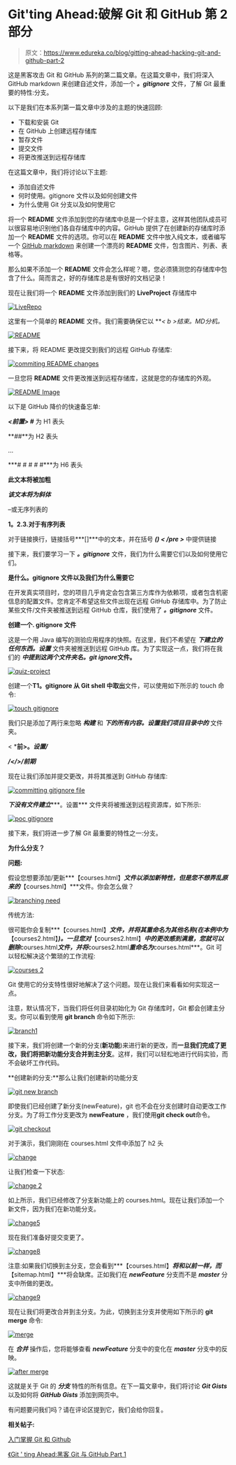 # Git'ting Ahead:破解 Git 和 GitHub 第 2 部分

> 原文：<https://www.edureka.co/blog/gitting-ahead-hacking-git-and-github-part-2>

这是黑客攻击 Git 和 GitHub 系列的第二篇文章。在这篇文章中，我们将深入 GitHub markdown 来创建自述文件，添加一个 ***。gitignore*** 文件，了解 Git 最重要的特性:分支。

以下是我们在本系列第一篇文章中涉及的主题的快速回顾:

*   下载和安装 Git
*   在 GitHub 上创建远程存储库
*   暂存文件
*   提交文件
*   将更改推送到远程存储库

在这篇文章中，我们将讨论以下主题:

*   添加自述文件
*   何时使用。gitignore 文件以及如何创建文件
*   为什么使用 Git 分支以及如何使用它

将一个 **README** 文件添加到您的存储库中总是一个好主意，这样其他团队成员可以很容易地识别他们各自存储库中的内容。GitHub 提供了在创建新的存储库时添加一个 **README** 文件的选项。你可以在 **README** 文件中放入纯文本，或者编写一个 [GitHub markdown](https://help.github.com/articles/github-flavored-markdown/ "GitHub Markdown") 来创建一个漂亮的 **README** 文件，包含图片、列表、表格等。

那么如果不添加一个 **README** 文件会怎么样呢？嗯，您必须猜测您的存储库中包含了什么。简而言之，好的存储库总是有很好的文档记录！

现在让我们将一个 **README** 文件添加到我们的 **LiveProject** 存储库中

[![LiveRepo](img/6f10b26aa257439357aa645a6cb382e0.png)](https://www.edureka.co/blog/wp-content/uploads/2015/12/LiveRepo.jpg)

这里有一个简单的 **README** 文件。我们需要确保它以 ***< b >结束。MD</b>*分机。**

[![README](img/bd8b406ac9ceec7cc0cb8dd256840b0e.png)](https://www.edureka.co/blog/wp-content/uploads/2015/12/README.jpg)

接下来，将 README 更改提交到我们的远程 GitHub 存储库:

[![commiting README changes](img/a29865f6276fe81b4dc0119f4a18c786.png)](https://www.edureka.co/blog/wp-content/uploads/2015/12/commiting-README-changes.jpg)

一旦您将 **README** 文件更改推送到远程存储库，这就是您的存储库的外观。

[![README Image](img/2a80a2880fcbc4c244eb9e89fe89fad2.png)](https://www.edureka.co/blog/wp-content/uploads/2015/12/README-Image.jpg)

以下是 GitHub 降价的快速备忘单:

***<前置> #*** 为 H1 表头

***#*#**为 H2 表头

…

***# # # # #***为 H6 表头

****此文本将被加粗****

***该文本将为斜体***

–或无序列表的

**1。2.3.对于有序列表**

对于链接换行，链接括号***[]***中的文本，并在括号 ***() < /pre >*** 中提供链接

接下来，我们要学习一下 ***。gitignore*** 文件，我们为什么需要它们以及如何使用它们。

**是什么。gitignore 文件以及我们为什么需要它**

在开发真实项目时，您的项目几乎肯定会包含第三方库作为依赖项，或者包含机密信息的配置文件。您肯定不希望这些文件出现在远程 GitHub 存储库中。为了防止某些文件/文件夹被推送到远程 GitHub 仓库，我们使用了 ***。gitignore*** 文件。

**创建一个. gitignore 文件**

这是一个用 Java 编写的测验应用程序的快照。在这里，我们不希望在 ***下建立******的任何东西。设置*** 文件夹被推送到远程 GitHub 库。为了实现这一点，我们将在我们的 ***中提到这两个文件夹名。git ignore*文件。**

[![quiz-project](img/f2b34f09cc14eea6b6dce4a7d3fe1a0d.png)](https://www.edureka.co/blog/wp-content/uploads/2015/12/quiz-project1.jpg)

创建一个**T1。gitignore 从 Git shell 中取出**文件，可以使用如下所示的 touch 命令:

[![touch gitignore](img/c938b87f3f28c8b59d92fd0c2ed03eca.png)](https://www.edureka.co/blog/wp-content/uploads/2015/12/touch-gitignore.jpg)

我们只是添加了两行来忽略 ***构建*** 和 ***下的所有内容。设置我们项目目录中的*** 文件夹。

< ***前>。*设置/***

***/</>/前期***

现在让我们添加并提交更改，并将其推送到 GitHub 存储库:

[![committing gitignore file](img/167be76a9c2e986a559755e0d60b3a3d.png)](https://www.edureka.co/blog/wp-content/uploads/2015/12/committing-gitignore-file.jpg)

***下没有文件建立******。设置*** 文件夹将被推送到远程资源库，如下所示:

[![poc gitignore](img/9e25553655490fdade439100ac77c98b.png)](https://www.edureka.co/blog/wp-content/uploads/2015/12/poc-gitignore.jpg)

接下来，我们将进一步了解 Git 最重要的特性之一:分支。

**为什么分支？**

**问题:**

假设您想要添加/更新***【courses.html】***文件以添加新特性，但是您不想弄乱原来的***【courses.html】***文件。你会怎么做？

[![branching need](img/e02fc6e27f4fc1287c368defa78bad25.png)](https://www.edureka.co/blog/wp-content/uploads/2015/12/branching-need.jpg)

传统方法:

很可能你会复制***【courses.html】***文件，并将其重命名为其他名称(在本例中为***【courses2.html】***)。一旦您对***【courses2.html】***中的更改感到满意，您就可以删除***courses.html***文件，并将***courses2.html***重命名为***courses.html***。Git 可以轻松解决这个繁琐的工作流程:

[![courses 2](img/c10a6f83a5fc534c7f457d59637f79da.png)](https://www.edureka.co/blog/wp-content/uploads/2015/12/courses-2.jpg)

Git 使用它的分支特性很好地解决了这个问题。现在让我们来看看如何实现这一点。

注意，默认情况下，当我们将任何目录初始化为 Git 存储库时，Git 都会创建主分支。你可以看到使用 **git branch** 命令如下所示:

[![branch1](img/30f301cd234c166ac0a727d3ce775fd8.png)](https://www.edureka.co/blog/wp-content/uploads/2015/12/branch1.jpg)

接下来，我们将创建一个新的分支(**新功能**)来进行新的更改，而**一旦我们完成了更改，我们将把新功能分支合并到主分支**。这样，我们可以轻松地进行代码实验，而不会破坏工作代码。

**创建新的分支:**那么让我们创建新的功能分支

[![git new branch](img/23cc9b29379cc11e9fe9a7b834c96a04.png)](https://www.edureka.co/blog/wp-content/uploads/2015/12/git-new-branch.jpg)

即使我们已经创建了新分支(newFeature)，git 也不会在分支创建时自动更改工作分支。为了将工作分支更改为 **newFeature** ，我们使用**git check out**命令。

[![git checkout](img/c906269d7e912135509746e42f6699fe.png)](https://www.edureka.co/blog/wp-content/uploads/2015/12/git-checkout.jpg)

对于演示，我们刚刚在 courses.html 文件中添加了 h2 头

[![change](img/dc3ddbd7623ed2bbe6edb0a0ffec0228.png)](https://www.edureka.co/blog/wp-content/uploads/2015/12/change.jpg)

让我们检查一下状态:

[![change 2](img/a600c08a631bfd1352c1801eba0a8ec0.png)](https://www.edureka.co/blog/wp-content/uploads/2015/12/change-2.jpg)

如上所示，我们已经修改了分支新功能上的 courses.html。现在让我们添加一个新文件，因为我们在新功能分支。

[![change5](img/0d705c13d20caa595dac0dc6b62105fe.png)](https://www.edureka.co/blog/wp-content/uploads/2015/12/change5.jpg)

现在我们准备好提交变更了。

[![change8](img/90200906de90e9caa12d97759ebbee35.png)](https://www.edureka.co/blog/wp-content/uploads/2015/12/change8.jpg)

注意:如果我们切换到主分支，您会看到***【courses.html】***将和以前一样，而***【sitemap.html】***将会缺席。正如我们在 ***newFeature*** 分支而不是 ***master*** 分支中所做的更改。

[![change9](img/f6643b2831a3344b3a8355c373139c45.png)](https://www.edureka.co/blog/wp-content/uploads/2015/12/change9.jpg)

现在让我们将更改合并到主分支。为此，切换到主分支并使用如下所示的 **git merge** 命令:

[![merge](img/81eb6e002c09235e1a3073f58eac567d.png)](https://www.edureka.co/blog/wp-content/uploads/2015/12/merge.jpg)

在 ***合并*** 操作后，您将能够查看 ***newFeature*** 分支中的变化在 ***master*** 分支中的反映。

[![after merge](img/614f7f62f3613efdf3a3c329f7502627.png)](https://www.edureka.co/blog/wp-content/uploads/2015/12/after-merge.jpg)

这就是关于 Git 的 ***分支*** 特性的所有信息。在下一篇文章中，我们将讨论 ***Git Gists*** 以及如何将 ***GitHub Gists*** 添加到网页中。

有问题要问我们吗？请在评论区提到它，我们会给你回复。

**相关帖子:**

[入门掌握 Git 和 Github](https://www.edureka.co/git-github "get started with mastering git and github")

[《Git ' ting Ahead:黑客 Git 与 GitHub Part 1](https://www.edureka.co/blog/git-ting-ahead-hacking-git-and-github-part-1 "Gitting ahead: hacking git and github part 1")